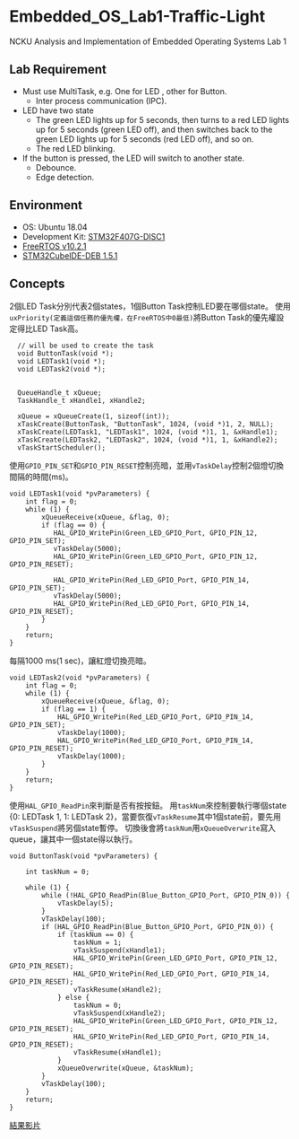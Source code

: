 # Embedded_OS_Lab1-Traffic-Light
NCKU Analysis and Implementation of Embedded Operating Systems Lab 1

## Lab Requirement

* Must use MultiTask, e.g.  One for LED ,  other for Button.
  * Inter process communication (IPC).
* LED have two state
  * The green LED lights up for 5 seconds, then turns to a red LED lights up for 5 seconds (green LED off), and then switches back to the green LED lights up for 5 seconds (red LED off), and so on.
  * The red LED blinking.
* If the button is pressed, the LED will switch to another state.
  * Debounce.
  * Edge detection.

## Environment

* OS: Ubuntu 18.04
* Development Kit: [STM32F407G-DISC1](https://www.st.com/en/evaluation-tools/stm32f4discovery.html)
* [FreeRTOS v10.2.1](https://github.com/FreeRTOS/FreeRTOS/tree/V10.2.1)
* [STM32CubeIDE-DEB 1.5.1](https://www.st.com/en/development-tools/stm32cubeide.html)

## Concepts

2個LED Task分別代表2個states，1個Button Task控制LED要在哪個state。
使用`uxPriority(定義這個任務的優先權，在FreeRTOS中0最低)`將Button Task的優先權設定得比LED Task高。
```c=
  // will be used to create the task
  void ButtonTask(void *);
  void LEDTask1(void *);
  void LEDTask2(void *);
  
  
  QueueHandle_t xQueue;
  TaskHandle_t xHandle1, xHandle2;
  
  xQueue = xQueueCreate(1, sizeof(int));
  xTaskCreate(ButtonTask, "ButtonTask", 1024, (void *)1, 2, NULL);
  xTaskCreate(LEDTask1, "LEDTask1", 1024, (void *)1, 1, &xHandle1);
  xTaskCreate(LEDTask2, "LEDTask2", 1024, (void *)1, 1, &xHandle2);
  vTaskStartScheduler();
```

使用`GPIO_PIN_SET`和`GPIO_PIN_RESET`控制亮暗，並用`vTaskDelay`控制2個燈切換間隔的時間(ms)。
```c=
void LEDTask1(void *pvParameters) {
	int flag = 0;
    while (1) {
        xQueueReceive(xQueue, &flag, 0);
        if (flag == 0) {
 		   HAL_GPIO_WritePin(Green_LED_GPIO_Port, GPIO_PIN_12, GPIO_PIN_SET);
 		   vTaskDelay(5000);
 		   HAL_GPIO_WritePin(Green_LED_GPIO_Port, GPIO_PIN_12, GPIO_PIN_RESET);
 		   
           HAL_GPIO_WritePin(Red_LED_GPIO_Port, GPIO_PIN_14, GPIO_PIN_SET);
 		   vTaskDelay(5000);
 		   HAL_GPIO_WritePin(Red_LED_GPIO_Port, GPIO_PIN_14, GPIO_PIN_RESET);
        }
    }
    return;
}
```

每隔1000 ms(1 sec)，讓紅燈切換亮暗。
```c=
void LEDTask2(void *pvParameters) {
	int flag = 0;
	while (1) {
		xQueueReceive(xQueue, &flag, 0);
		if (flag == 1) {
            HAL_GPIO_WritePin(Red_LED_GPIO_Port, GPIO_PIN_14, GPIO_PIN_SET);
			vTaskDelay(1000);
			HAL_GPIO_WritePin(Red_LED_GPIO_Port, GPIO_PIN_14, GPIO_PIN_RESET);
			vTaskDelay(1000);
		}
	}
    return;
}
```
使用`HAL_GPIO_ReadPin`來判斷是否有按按鈕。
用`taskNum`來控制要執行哪個state {0: LEDTask 1, 1: LEDTask 2}，當要恢復`vTaskResume`其中1個state前，要先用`vTaskSuspend`將另個state暫停。
切換後會將`taskNum`用`xQueueOverwrite`寫入queue，讓其中一個state得以執行。
```c=
void ButtonTask(void *pvParameters) {

	int taskNum = 0;

	while (1) {
		while (!HAL_GPIO_ReadPin(Blue_Button_GPIO_Port, GPIO_PIN_0)) {
			vTaskDelay(5);
		}
		vTaskDelay(100);
		if (HAL_GPIO_ReadPin(Blue_Button_GPIO_Port, GPIO_PIN_0)) {
			if (taskNum == 0) {
				taskNum = 1;
				vTaskSuspend(xHandle1);
				HAL_GPIO_WritePin(Green_LED_GPIO_Port, GPIO_PIN_12, GPIO_PIN_RESET);
				HAL_GPIO_WritePin(Red_LED_GPIO_Port, GPIO_PIN_14, GPIO_PIN_RESET);
				vTaskResume(xHandle2);
			} else {
				taskNum = 0;
				vTaskSuspend(xHandle2);
				HAL_GPIO_WritePin(Green_LED_GPIO_Port, GPIO_PIN_12, GPIO_PIN_RESET);
				HAL_GPIO_WritePin(Red_LED_GPIO_Port, GPIO_PIN_14, GPIO_PIN_RESET);
				vTaskResume(xHandle1);
			}
			xQueueOverwrite(xQueue, &taskNum);
		}
		vTaskDelay(100);
	}
    return;
}
```

[結果影片](https://imgur.com/8X6XUwc)
